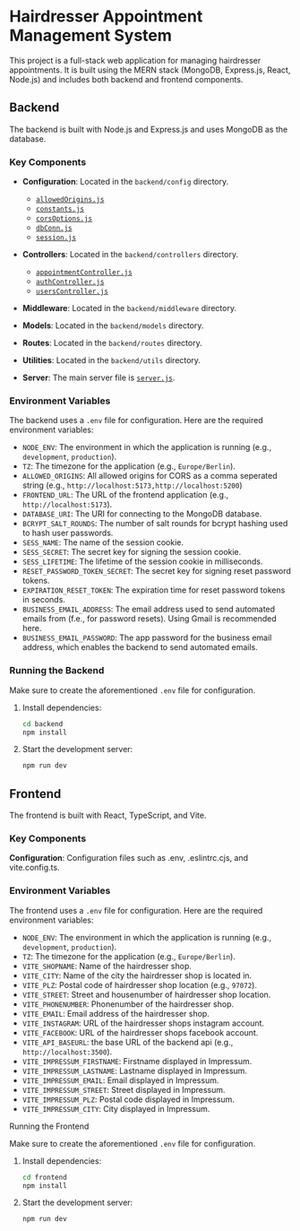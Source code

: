 # Hairdresser Appointment Management System

This project is a full-stack web application for managing hairdresser appointments. It is built using the MERN stack (MongoDB, Express.js, React, Node.js) and includes both backend and frontend components.

## Backend

The backend is built with Node.js and Express.js and uses MongoDB as the database.

### Key Components

- **Configuration**: Located in the `backend/config` directory.
  - [`allowedOrigins.js`](backend/config/allowedOrigins.js)
  - [`constants.js`](backend/config/constants.js)
  - [`corsOptions.js`](backend/config/corsOptions.js)
  - [`dbConn.js`](backend/config/dbConn.js)
  - [`session.js`](backend/config/session.js)

- **Controllers**: Located in the `backend/controllers` directory.
  - [`appointmentController.js`](backend/controllers/appointmentController.js)
  - [`authController.js`](backend/controllers/authController.js)
  - [`usersController.js`](backend/controllers/usersController.js)

- **Middleware**: Located in the `backend/middleware` directory.

- **Models**: Located in the `backend/models` directory.

- **Routes**: Located in the `backend/routes` directory.

- **Utilities**: Located in the `backend/utils` directory.

- **Server**: The main server file is [`server.js`](backend/server.js).

### Environment Variables

The backend uses a `.env` file for configuration. Here are the required environment variables:

- `NODE_ENV`: The environment in which the application is running (e.g., `development`, `production`).
- `TZ`: The timezone for the application (e.g., `Europe/Berlin`).
- `ALLOWED_ORIGINS`: All allowed origins for CORS as a comma seperated string (e.g., `http://localhost:5173,http://localhost:5200`)
- `FRONTEND_URL`: The URL of the frontend application (e.g., `http://localhost:5173`).
- `DATABASE_URI`: The URI for connecting to the MongoDB database.
- `BCRYPT_SALT_ROUNDS`: The number of salt rounds for bcrypt hashing used to hash user passwords.
- `SESS_NAME`: The name of the session cookie.
- `SESS_SECRET`: The secret key for signing the session cookie.
- `SESS_LIFETIME`: The lifetime of the session cookie in milliseconds.
- `RESET_PASSWORD_TOKEN_SECRET`: The secret key for signing reset password tokens.
- `EXPIRATION_RESET_TOKEN`: The expiration time for reset password tokens in seconds.
- `BUSINESS_EMAIL_ADDRESS`: The email address used to send automated emails from (f.e., for password resets). Using Gmail is recommended here.
- `BUSINESS_EMAIL_PASSWORD`: The app password for the business email address, which enables the backend to send automated emails. 

### Running the Backend

Make sure to create the aforementioned `.env` file for configuration.

1. Install dependencies:
   ```sh
   cd backend
   npm install
   ```

2. Start the development server:
   ```sh
   npm run dev
   ```

## Frontend
The frontend is built with React, TypeScript, and Vite.

### Key Components
**Configuration**: Configuration files such as .env, .eslintrc.cjs, and vite.config.ts.

### Environment Variables

The frontend uses a `.env` file for configuration. Here are the required environment variables:

- `NODE_ENV`: The environment in which the application is running (e.g., `development`, `production`).
- `TZ`: The timezone for the application (e.g., `Europe/Berlin`).
- `VITE_SHOPNAME`: Name of the hairdresser shop.
- `VITE_CITY`: Name of the city the hairdresser shop is located in.
- `VITE_PLZ`: Postal code of hairdresser shop location (e.g., `97072`).
- `VITE_STREET`: Street and housenumber of hairdresser shop location.
- `VITE_PHONENUMBER`: Phonenumber of the hairdresser shop.
- `VITE_EMAIL`: Email address of the hairdresser shop.
- `VITE_INSTAGRAM`: URL of the hairdresser shops instagram account.
- `VITE_FACEBOOK`: URL of the hairdresser shops facebook account.
- `VITE_API_BASEURL`: the base URL of the backend api (e.g., `http://localhost:3500`).
- `VITE_IMPRESSUM_FIRSTNAME`: Firstname displayed in Impressum.
- `VITE_IMPRESSUM_LASTNAME`: Lastname displayed in Impressum.
- `VITE_IMPRESSUM_EMAIL`: Email displayed in Impressum.
- `VITE_IMPRESSUM_STREET`: Street displayed in Impressum.
- `VITE_IMPRESSUM_PLZ`: Postal code displayed in Impressum.
- `VITE_IMPRESSUM_CITY`: City displayed in Impressum.


Running the Frontend

Make sure to create the aforementioned `.env` file for configuration.

1. Install dependencies:
   ```sh
   cd frontend
   npm install
   ```

2. Start the development server:
   ```sh
   npm run dev
   ```
